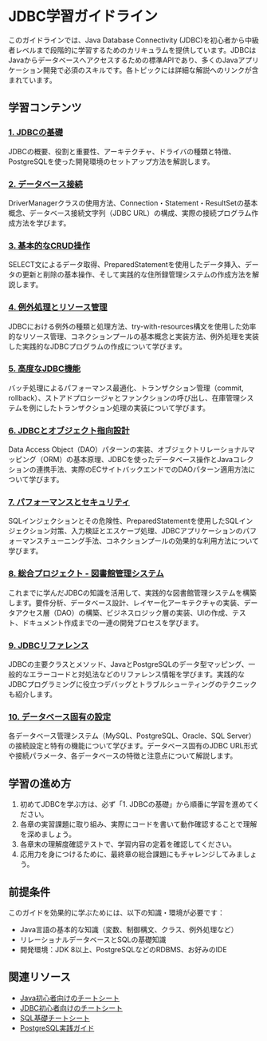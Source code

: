 # JDBC学習ガイドライン

このガイドラインでは、Java Database Connectivity (JDBC)を初心者から中級者レベルまで段階的に学習するためのカリキュラムを提供しています。JDBCはJavaからデータベースへアクセスするための標準APIであり、多くのJavaアプリケーション開発で必須のスキルです。各トピックには詳細な解説へのリンクが含まれています。

## 学習コンテンツ

### [1. JDBCの基礎](https://fcircle-biz.github.io/tech_docs/guide/jdbc/jdbc-learning-material-1.html)
JDBCの概要、役割と重要性、アーキテクチャ、ドライバの種類と特徴、PostgreSQLを使った開発環境のセットアップ方法を解説します。

### [2. データベース接続](https://fcircle-biz.github.io/tech_docs/guide/jdbc/jdbc-learning-material-2.html)
DriverManagerクラスの使用方法、Connection・Statement・ResultSetの基本概念、データベース接続文字列（JDBC URL）の構成、実際の接続プログラム作成方法を学びます。

### [3. 基本的なCRUD操作](https://fcircle-biz.github.io/tech_docs/guide/jdbc/jdbc-learning-material-3.html)
SELECT文によるデータ取得、PreparedStatementを使用したデータ挿入、データの更新と削除の基本操作、そして実践的な住所録管理システムの作成方法を解説します。

### [4. 例外処理とリソース管理](https://fcircle-biz.github.io/tech_docs/guide/jdbc/jdbc-learning-material-4.html)
JDBCにおける例外の種類と処理方法、try-with-resources構文を使用した効率的なリソース管理、コネクションプールの基本概念と実装方法、例外処理を実装した実践的なJDBCプログラムの作成について学びます。

### [5. 高度なJDBC機能](https://fcircle-biz.github.io/tech_docs/guide/jdbc/jdbc-learning-material-5.html)
バッチ処理によるパフォーマンス最適化、トランザクション管理（commit, rollback）、ストアドプロシージャとファンクションの呼び出し、在庫管理システムを例にしたトランザクション処理の実装について学びます。

### [6. JDBCとオブジェクト指向設計](https://fcircle-biz.github.io/tech_docs/guide/jdbc/jdbc-learning-material-6.html)
Data Access Object（DAO）パターンの実装、オブジェクトリレーショナルマッピング（ORM）の基本原理、JDBCを使ったデータベース操作とJavaコレクションの連携手法、実際のECサイトバックエンドでのDAOパターン適用方法について学びます。

### [7. パフォーマンスとセキュリティ](https://fcircle-biz.github.io/tech_docs/guide/jdbc/jdbc-learning-material-7.html)
SQLインジェクションとその危険性、PreparedStatementを使用したSQLインジェクション対策、入力検証とエスケープ処理、JDBCアプリケーションのパフォーマンスチューニング手法、コネクションプールの効果的な利用方法について学びます。

### [8. 総合プロジェクト - 図書館管理システム](https://fcircle-biz.github.io/tech_docs/guide/jdbc/jdbc-learning-material-8.html)
これまでに学んだJDBCの知識を活用して、実践的な図書館管理システムを構築します。要件分析、データベース設計、レイヤー化アーキテクチャの実装、データアクセス層（DAO）の構築、ビジネスロジック層の実装、UIの作成、テスト、ドキュメント作成までの一連の開発プロセスを学びます。

### [9. JDBCリファレンス](https://fcircle-biz.github.io/tech_docs/guide/jdbc/jdbc-learning-material-9.html)
JDBCの主要クラスとメソッド、JavaとPostgreSQLのデータ型マッピング、一般的なエラーコードと対処法などのリファレンス情報を学びます。実践的なJDBCプログラミングに役立つデバッグとトラブルシューティングのテクニックも紹介します。

### [10. データベース固有の設定](https://fcircle-biz.github.io/tech_docs/guide/jdbc/jdbc-learning-material-10.html)
各データベース管理システム（MySQL、PostgreSQL、Oracle、SQL Server）の接続設定と特有の機能について学びます。データベース固有のJDBC URL形式や接続パラメータ、各データベースの特徴と注意点について解説します。

## 学習の進め方

1. 初めてJDBCを学ぶ方は、必ず「1. JDBCの基礎」から順番に学習を進めてください。
2. 各章の実習課題に取り組み、実際にコードを書いて動作確認することで理解を深めましょう。
3. 各章末の理解度確認テストで、学習内容の定着を確認してください。
4. 応用力を身につけるために、最終章の総合課題にもチャレンジしてみましょう。

## 前提条件

このガイドを効果的に学ぶためには、以下の知識・環境が必要です：

- Java言語の基本的な知識（変数、制御構文、クラス、例外処理など）
- リレーショナルデータベースとSQLの基礎知識
- 開発環境：JDK 8以上、PostgreSQLなどのRDBMS、お好みのIDE

## 関連リソース

- [Java初心者向けのチートシート](https://fcircle-biz.github.io/tech_docs/cheatsheet1/java-cheatsheet.html)
- [JDBC初心者向けのチートシート](https://fcircle-biz.github.io/tech_docs/cheatsheet1/jdbc-cheatsheet.html)
- [SQL基礎チートシート](https://fcircle-biz.github.io/tech_docs/cheatsheet1/sql-cheatsheet.html)
- [PostgreSQL実践ガイド](https://fcircle-biz.github.io/tech_docs/guide/database/postgresql-guide.html)